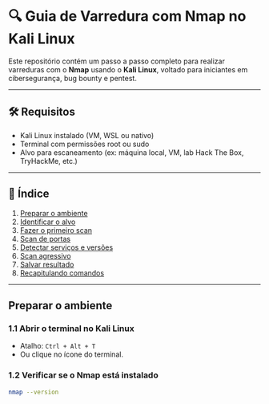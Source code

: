 # 🔍 Guia de Varredura com Nmap no Kali Linux

Este repositório contém um passo a passo completo para realizar varreduras com o **Nmap** usando o **Kali Linux**, voltado para iniciantes em cibersegurança, bug bounty e pentest.

---

## 🛠️ Requisitos

- Kali Linux instalado (VM, WSL ou nativo)
- Terminal com permissões root ou sudo
- Alvo para escaneamento (ex: máquina local, VM, lab Hack The Box, TryHackMe, etc.)

---

## 📖 Índice

1. [Preparar o ambiente](#preparar-o-ambiente)  
2. [Identificar o alvo](#identificar-o-alvo)  
3. [Fazer o primeiro scan](#fazer-o-primeiro-scan)  
4. [Scan de portas](#scan-de-portas)  
5. [Detectar serviços e versões](#detectar-serviços-e-versões)  
6. [Scan agressivo](#scan-agressivo)  
7. [Salvar resultado](#salvar-resultado)  
8. [Recapitulando comandos](#recapitulando-comandos)  

---

## Preparar o ambiente

### 1.1 Abrir o terminal no Kali Linux
- Atalho: `Ctrl + Alt + T`
- Ou clique no ícone do terminal.

### 1.2 Verificar se o Nmap está instalado

```bash
nmap --version
